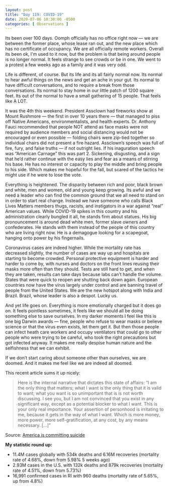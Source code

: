 ```yaml
---
layout: post
title: "Day 119: COVID-19"
date: 2020-07-06 10:30:00 -0500
categories: [ Observations ]
---
```


Its been over 100 days. Oomph officially has no office right now — we are between the former place, whose lease ran out, and the new place which has no certificate of occupancy. We are all officially remote workers. Overall its been ok, I'm used to it now, but the problem is that being around people is no longer normal. It feels strange to see crowds or be in one. We went to a protest a few weeks ago as a family and it was very odd. 

Life is different, of course. But its life and its all fairly normal now. Its normal to hear awful things on the news and get an ache in your gut. Its normal to have difficult conversations, and to require a break from those conversations. Its normal to stay home in our little patch of 1200 square feet. Its out of the normal to have a small gathering of 15 people. That feels like A LOT. 

It was the 4th this weekend. President Assclown had fireworks show at Mount Rushmore — the first in over 10 years there — that managed to piss off Native Americans, environmentalists, and health experts. Dr. Anthony Fauci recommended that people NOT attend as face masks were not required by audience members and social distancing would not be encouraged or even possible — folding chairs were zip-tied together so individual chairs did not present a fire hazard. Assclown’s speech was full of fire, fury, and false truths — if not outright lies. If his inaguration speech was “American Carnage” this was part 2. Sickening, disgusting, and a sign that he’d rather continue with the easy lies and fear as a means of stirring his base. He has no interest or capacity to play the middle and bring people to his side. Which makes me hopeful for the fall, but scared of the tactics he might use if he were to lose the vote. 

Everything is heightened. The disparity between rich and poor, black brown and white, men and women, old and young keep growing. Its awful and we need a leader who can find the common ground that we all need to stand on in order to start real change. Instead we have someone who calls Black Lives Matters members thugs, racists, and instigators in a war against “real” American values. While COVID-19 spikes in this country and his administration clearly bungled it all, he stands firm about statues. His big pronouncement is around dead white men, former slave owners and confederates. He stands with them instead of the people of this country who are living right now. He is a demagogue looking for a scapegoat, hanging onto power by his fingernails. 

Coronavirus cases are indeed higher. While the mortality rate has decreased slightly, the number of cases are way up and hospitals are starting to become crowded. Personal protective equipment is harder and harder to come by, with nurses and doctors on the front lines reusing their masks more often than they should. Tests are still hard to get, and when they are taken, results can take days because labs can’t handle the volume. States that were quick to reopen are shutting back down again. European countries now have the virus largely under control and are banning travel of people from the United States. We are the new hotspot along with India and Brazil. Brazil, whose leader is also a despot. Lucky us. 

And yet life goes on. Everything is more emotionally charged but it does go on. It feels pointless sometimes, it feels like we should all be doing something else to save ourselves. In my darker moments I feel like this is one big Darwin awards — fine, people who refuse to wear masks or believe science or that the virus even exists, let them get it. But then those people can infect heath care workers and occupy ventilators that could go to other people who were trying to be careful, who took the right precautions but got infected anyway. It makes me really despise human nature and the selfishness that we can exhibit. 

If we don’t start caring about someone other than ourselves, we are doomed. And it makes me feel like we are indeed all doomed. 

This recent article sums it up nicely: 

> Here is the internal narrative that dictates this state of affairs: “I am the only thing that matters; what I want is the only thing that it is valid to want; what you want is so unimportant that is is not worth discussing. I see you, but I am not convinced that you exist in any significant way, except as a potential blocker to what I want. This is your only real importance. Your assertion of personhood is irritating to me, because it gets in the way of what I want. Which is more money, more power, more self-gratification, at any cost, by any means necessary. […]”

Source: [America is committing suicide](https://www.stilldrinking.org/a-very-american-suicide)

**My statistic round up:**

* 11.4M cases globally with 534k deaths and 6.16M recoveries (mortality rate of 4.68%, down from 5.98% 5 weeks ago)
* 2.93M cases in the U.S. with 132k deaths and 879k recoveries (mortality rate of 4.51%, down from 5.73%)
* 16,991 confirmed cases in RI with 960 deaths (mortality rate of 5.65%, up from 4.8%)
